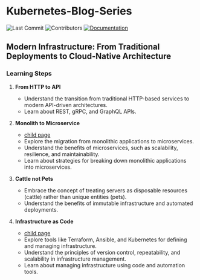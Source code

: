 # Kubernetes-Blog-Series

![Last Commit](https://img.shields.io/github/last-commit/AimeeKnight/Kubernetes-Blog-Series)
![Contributors](https://img.shields.io/github/contributors/AimeeKnight/Kubernetes-Blog-Series)
[![Documentation](https://img.shields.io/badge/docs-website-blue.svg)](https://AimeeKnight.github.io/Kubernetes-Blog-Series/)

## Modern Infrastructure: From Traditional Deployments to Cloud-Native Architecture

### Learning Steps

1. **From HTTP to API**
   - Understand the transition from traditional HTTP-based services to modern API-driven architectures.
   - Learn about REST, gRPC, and GraphQL APIs.

2. **Monolith to Microservice**
    - [child page](vms_to_containers.md)
   - Explore the migration from monolithic applications to microservices.
   - Understand the benefits of microservices, such as scalability, resilience, and maintainability.
   - Learn about strategies for breaking down monolithic applications into microservices.

3. **Cattle not Pets**
   - Embrace the concept of treating servers as disposable resources (cattle) rather than unique entities (pets).
   - Understand the benefits of immutable infrastructure and automated deployments.

4. **Infrastructure as Code**
    - [child page](immutable_infra.md)
    - Explore tools like Terraform, Ansible, and Kubernetes for defining and managing infrastructure.
    - Understand the principles of version control, repeatability, and scalability in infrastructure management. 
    - Learn about managing infrastructure using code and automation tools.